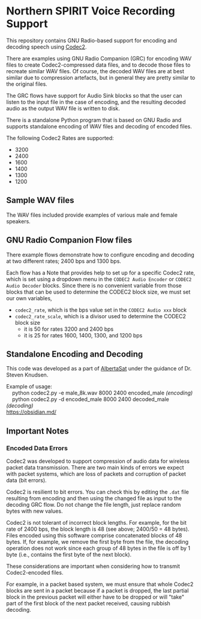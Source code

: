 # Northern SPIRIT Voice Recording Support

This repository contains GNU Radio-based support for encoding and decoding speech using [Codec2](https://en.wikipedia.org/wiki/Codec_2).

There are examples using GNU Radio Companion (GRC) for encoding WAV files to create Codec2-compressed data files, and to decode those files to recreate similar WAV files. Of course, the decoded WAV files are at best similar due to compression artefacts, but in general they are pretty similar to the original files.

The GRC flows have support for Audio Sink blocks so that the user can listen to the input file in the case of encoding, and the resulting decoded audio as the output WAV file is written to disk.

There is a standalone Python program that is based on GNU Radio and supports standalone encoding of WAV files and decoding of encoded files.

The following Codec2 Rates are supported:
   * 3200
   * 2400
   * 1600
   * 1400
   * 1300
   * 1200
   
## Sample WAV files

The WAV files included provide examples of various male and female speakers.

## GNU Radio Companion Flow files

There example flows demonstrate how to configure encoding and decoding at two different rates; 2400 bps and 1300 bps.

Each flow has a Note that provides help to set up for a specific Codec2 rate, which is set using a dropdown menu in the `CODEC2 Audio Encoder` or `CODEC2 Audio Decoder` blocks. Since there is no convenient variable from those blocks that can be used to determine the CODEC2 block size, we must set our own variables,
   * `codec2_rate`, which is the bps value set in the `CODEC2 Audio xxx` block
   * `codec2_rate_scale`, which is a divisor used to determine the CODEC2 block size
      * it is 50 for rates 3200 and 2400 bps
      * it is 25 for rates 1600, 1400, 1300, and 1200 bps
      
## Standalone Encoding and Decoding

This code was developed as a part of [AlbertaSat](https://albertasat.ca/) under the guidance of Dr. Steven Knudsen.

Example of usage:<br>
&nbsp;&nbsp;&nbsp;&nbsp;python codec2.py -e male_8k.wav 8000 2400 encoded_male <em>(encoding)</em><br>
&nbsp;&nbsp;&nbsp;&nbsp;python codec2.py -d encoded_male 8000 2400 decoded_male <em>(decoding)</em><br>
https://obsidian.md/

## Important Notes

### Encoded Data Errors

Codec2 was developed to support compression of audio data for wireless packet data transmission. There are two main kinds of errors we expect with packet systems, which are loss of packets and corruption of packet data (bit errors).

Codec2 is resilient to bit errors. You can check this by editing the `.dat` file resulting from encoding and then using the changed file as input to the decoding GRC flow. Do not change the file length, just replace random bytes with new values. 

Codec2 is not tolerant of incorrect block lengths. For example, for the bit rate of 2400 bps, the block length is 48 (see above; 2400/50 = 48 bytes). Files encoded using this software comprise concatenated blocks of 48 bytes. If, for example, we remove the first byte from the file, the decoding operation does not work since each group of 48 bytes in the file is off by 1 byte (i.e., contains the first byte of the next block).

These considerations are important when considering how to transmit Codec2-encoded files. 

For example, in a packet based system, we must ensure that whole Codec2 blocks are sent in a packet because if a packet is dropped, the last partial block in the previous packet will either have to be dropped or will "take" part of the first block of the next packet received, causing rubbish decoding. 